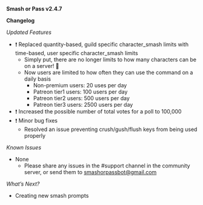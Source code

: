 **Smash or Pass v2.4.7**

**Changelog**

_Updated Features_

- ❗ Replaced quantity-based, guild specific character_smash limits with time-based, user specific character_smash limits
  - Simply put, there are no longer limits to how many characters can be on a server! 🎉  
  - Now users are limited to how often they can use the command on a daily basis
    - Non-premium users: 20 uses per day
    - Patreon tier1 users: 100 users per day
    - Patreon tier2 users: 500 users per day
    - Patreon tier3 users: 2500 users per day
- ❗ Increased the possible number of total votes for a poll to 100,000
- ❗ Minor bug fixes
  - Resolved an issue preventing crush/gush/flush keys from being used properly

_Known Issues_

- None
  - Please share any issues in the #support channel in the community server, or send them to smashorpassbot@gmail.com

_What’s Next?_

- Creating new smash prompts 
